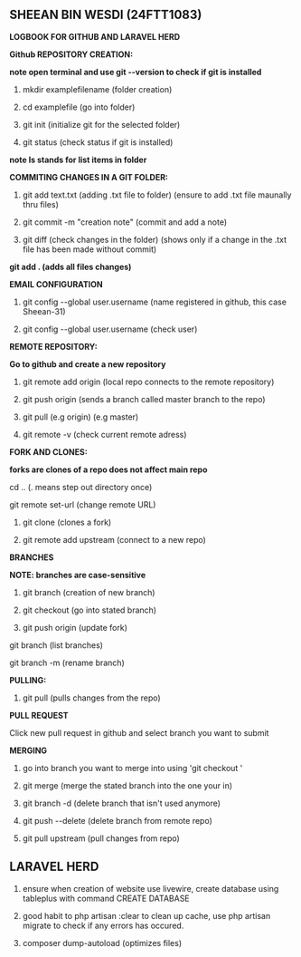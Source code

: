 ## SHEEAN BIN WESDI (24FTT1083) ##
**LOGBOOK FOR GITHUB AND LARAVEL HERD**

**Github REPOSITORY CREATION:**

**note open terminal and use git --version to check if git is installed**

1. mkdir examplefilename (folder creation) 

2. cd examplefile (go into folder)  

3. git init (initialize git for the selected folder)

4. git status (check status if git is installed)

**note ls stands for list items in folder**

**COMMITING CHANGES IN A GIT FOLDER:**

1. git add text.txt (adding .txt file to folder) (ensure to add .txt file maunally thru files)

2. git commit -m "creation note" (commit and add a note)
 
3. git diff (check changes in the folder) (shows only if a change in the .txt file has been made without commit)

**git add . (adds all files changes)**

**EMAIL CONFIGURATION**

1. git config --global user.username <USerNamE> (name registered in github, this case Sheean-31)

2. git config --global user.username (check user)

**REMOTE REPOSITORY:**

**Go to github and create a new repository**

1. git remote add origin <URLFROMGITHUB> (local repo connects to the remote repository)

2. git push origin <master> (sends a branch called master branch to the repo)

3. git pull <remotename> (e.g origin) <branchname> (e.g master)

4. git remote -v (check current remote adress)

**FORK AND CLONES:**

**forks are clones of a repo does not affect main repo**

cd .. (. means step out directory once)

git remote set-url <REMOTENAME> <URL> (change remote URL)

1. git clone <URLFROMGITHUB> (clones a fork)

2. git remote add upstream <URLOFTHEOGREPO> (connect to a new repo)

**BRANCHES**

**NOTE: branches are case-sensitive**

1. git branch <BRANCHNAME> (creation of new branch)

2. git checkout <BRANCHNAME> (go into stated branch)

3. git push origin <BRANCHNAME> (update fork)

git branch (list branches)

git branch -m <newname> (rename branch)

**PULLING:**

1. git pull <REMOTENAME> <BRANCHNAME> (pulls changes from the repo)

**PULL REQUEST**

Click new pull request in github and select branch you want to submit 

**MERGING**

1. go into branch you want to merge into using 'git checkout <branchname>'

2. git merge <BRANCHNAME> (merge the stated branch into the one your in)

3. git branch -d <BRANCHNAME> (delete branch that isn't used anymore)

4. git push <REMOTENAME> --delete <BRANCHNAME> (delete branch from remote repo)

5. git pull upstream <BRANCHNAME> (pull changes from repo)

## LARAVEL HERD ##

1. ensure when creation of website use livewire, create database using tableplus with command CREATE DATABASE <name>

2. good habit to php artisan <filename>:clear to clean up cache, use php artisan migrate to check if any errors has occured.

3. composer dump-autoload (optimizes files)